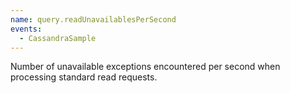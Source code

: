 ```yaml
---
name: query.readUnavailablesPerSecond
events:
  - CassandraSample
---
```


Number of unavailable exceptions encountered per second when processing standard read requests.
